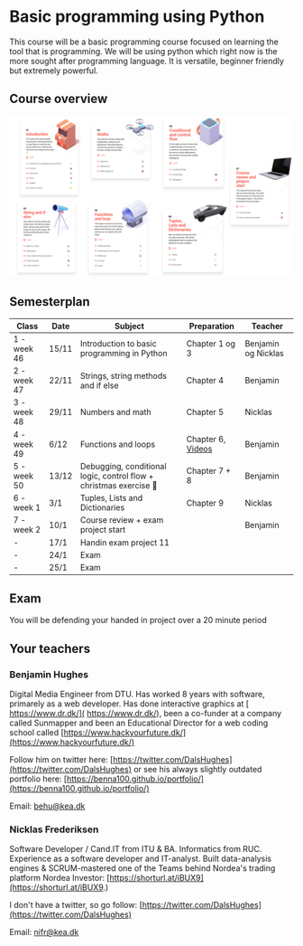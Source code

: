 # Basic programming using Python

This course will be a basic programming course focused on learning the tool that is programming. We will be using python which right now is the more sought after programming language. It is versatile, beginner friendly but extremely powerful. 



## Course overview



![Course overview](assets/course-overview.png)



## Semesterplan



| Class       | Date  | Subject                                                      | Preparation                                                 | Teacher             |
| ----------- | ----- | ------------------------------------------------------------ | ----------------------------------------------------------- | ------------------- |
| 1 - week 46 | 15/11 | Introduction to basic programming in Python                  | Chapter 1 og 3                                              | Benjamin og Nicklas |
| 2 - week 47 | 22/11 | Strings, string methods and if else                          | Chapter 4                                                   | Benjamin            |
| 3 - week 48 | 29/11 | Numbers and math                                             | Chapter 5                                                   | Nicklas             |
| 4 - week 49 | 6/12  | Functions and loops                                          | Chapter 6, [Videos](lectures/week-49.md#preparation-videos) | Benjamin            |
| 5 - week 50 | 13/12 | Debugging, conditional logic, control flow  + christmas exercise 🎅 | Chapter 7 + 8                                               | Benjamin            |
| 6 - week 1  | 3/1   | Tuples, Lists and Dictionaries                               | Chapter 9                                                   | Nicklas             |
| 7 - week 2  | 10/1  | Course review + exam project start                           |                                                             | Benjamin            |
| -           | 17/1  | Handin exam project 11                                       |                                                             |                     |
| -           | 24/1  | Exam                                                         |                                                             |                     |
| -           | 25/1  | Exam                                                         |                                                             |                     |



## Exam

You will be defending your handed in project over a 20 minute period



## Your teachers



### Benjamin Hughes

Digital Media Engineer from DTU. Has worked 8 years with software, primarely as a web developer. Has done interactive graphics at [ https://www.dr.dk/]( https://www.dr.dk/), been a co-funder at a company called Sunmapper and been an Educational Director for a web coding school called [https://www.hackyourfuture.dk/](https://www.hackyourfuture.dk/)

Follow him on twitter here: [https://twitter.com/DalsHughes](https://twitter.com/DalsHughes) or see his always slightly outdated portfolio here: [https://benna100.github.io/portfolio/](https://benna100.github.io/portfolio/)

Email: behu@kea.dk



### Nicklas Frederiksen

Software Developer / Cand.IT from ITU & BA. Informatics from RUC. Experience as a software developer and IT-analyst. Built data-analysis engines & SCRUM-mastered one of the Teams behind Nordea's trading platform Nordea Investor: [https://shorturl.at/iBUX9](https://shorturl.at/iBUX9.)

I don't have a twitter, so go follow: [https://twitter.com/DalsHughes](https://twitter.com/DalsHughes)

Email: nifr@kea.dk

